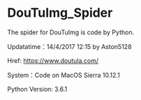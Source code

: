 # DouTuImg_Spider
The spider for DouTuImg is code by Python.

Updatatime：14/4/2017 12:15 by Aston5128

Href: https://www.doutula.com/

System：Code on MacOS Sierra 10.12.1

Python Version: 3.6.1
